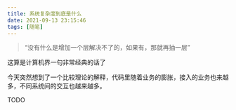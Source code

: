 ```yaml
---
title: 系统复杂度到底是什么
date: 2021-09-13 23:15:46
tags: [随笔]
---
```



>  “没有什么是增加一个层解决不了的，如果有，那就再抽一层”

这算是计算机界一句非常经典的话了

今天突然想到了一个比较理论的解释，代码里随着业务的膨胀，接入的业务也来越多，不同系统间的交互也越来越多。

TODO